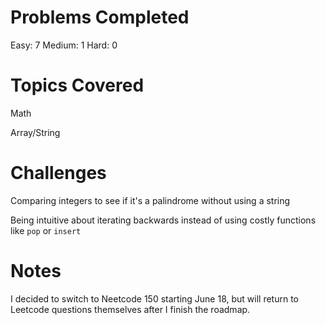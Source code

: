 # Problems Completed

Easy: 7
Medium: 1
Hard: 0

# Topics Covered

Math

Array/String

# Challenges

Comparing integers to see if it's a palindrome without using a string

Being intuitive about iterating backwards instead of using costly functions like `pop` or `insert`

# Notes

I decided to switch to Neetcode 150 starting June 18, but will return to Leetcode questions themselves
after I finish the roadmap.